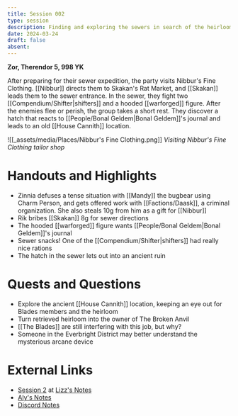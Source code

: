 ```yaml
---
title: Session 002
type: session
description: Finding and exploring the sewers in search of the heirloom.
date: 2024-03-24
draft: false
absent:
---
```

**Zor, Therendor 5, 998 YK**

After preparing for their sewer expedition, the party visits Nibbur's Fine Clothing. [[Nibbur]] directs them to Skakan's Rat Market, and [[Skakan]] leads them to the sewer entrance. In the sewer, they fight two [[Compendium/Shifter|shifters]] and a hooded [[warforged]] figure. After the enemies flee or perish, the group takes a short rest. They discover a hatch that reacts to [[People/Bonal Geldem|Bonal Geldem]]'s journal and leads to an old [[House Cannith]] location.

![[_assets/media/Places/Nibbur's Fine Clothing.png]]
*Visiting Nibbur's Fine Clothing tailor shop*
# Handouts and Highlights
- Zinnia defuses a tense situation with [[Mandy]] the bugbear using Charm Person, and gets offered work with [[Factions/Daask]], a criminal organization. She also steals 10g from him as a gift for [[Nibbur]] 
- Rik bribes [[Skakan]] 8g for sewer directions  
- The hooded [[warforged]] figure wants [[People/Bonal Geldem|Bonal Geldem]]'s journal  
- Sewer snacks! One of the [[Compendium/Shifter|shifters]] had really nice rations  
- The hatch in the sewer lets out into an ancient ruin
# Quests and Questions
- Explore the ancient [[House Cannith]] location, keeping an eye out for Blades members and the heirloom  
- Turn retrieved heirloom into the owner of The Broken Anvil  
- [[The Blades]] are still interfering with this job, but why?  
- Someone in the Everbright District may better understand the mysterious arcane device
# External Links
- [Session 2](https://docs.google.com/document/d/1J33aBWlHE9Q3B2MMNnUZiaMUoW-X7qpKUtETTQmvalc/edit#heading=h.568yr2t3myk7) at [Lizz's Notes](https://docs.google.com/document/d/1J33aBWlHE9Q3B2MMNnUZiaMUoW-X7qpKUtETTQmvalc/edit)
- [Aly's Notes](https://docs.google.com/document/d/1fSQjHnHHLE2g8VXjjjo7_mex3K2nn8vOA5Q_iREG5QU/edit)
- [Discord Notes](https://discord.com/channels/283480767844057088/1208993465531105380/1221569024169873498)
